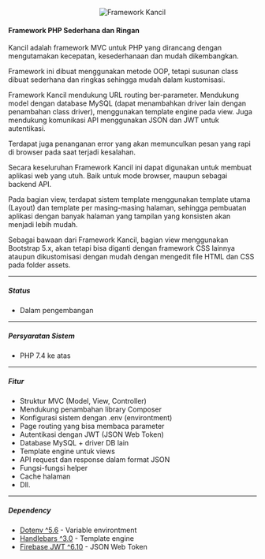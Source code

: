 <p align=center> 
<img src="https://github.com/user-attachments/assets/79653573-89e9-433a-bf72-f0f0fa63c0ab" alt="Framework Kancil">
</p>

#### Framework PHP Sederhana dan Ringan

Kancil adalah framework MVC untuk PHP yang dirancang dengan mengutamakan kecepatan, kesederhanaan dan mudah dikembangkan.

Framework ini dibuat menggunakan metode OOP, tetapi susunan class dibuat sederhana dan ringkas sehingga mudah dalam kustomisasi.

Framework Kancil mendukung URL routing ber-parameter. Mendukung model dengan database MySQL (dapat menambahkan driver lain dengan penambahan class driver), menggunakan template engine pada view. Juga mendukung komunikasi API menggunakan JSON dan JWT untuk autentikasi.

Terdapat juga penanganan error yang akan memunculkan pesan yang rapi di browser pada saat terjadi kesalahan.

Secara keseluruhan Framework Kancil ini dapat digunakan untuk membuat aplikasi web yang utuh. Baik untuk mode browser, maupun sebagai backend API.

Pada bagian view, terdapat sistem template menggunakan template utama (Layout) dan template per masing-masing halaman, sehingga pembuatan aplikasi dengan banyak halaman yang tampilan yang konsisten akan menjadi lebih mudah.

Sebagai bawaan dari Framework Kancil, bagian view menggunakan Bootstrap 5.x, akan tetapi bisa diganti dengan framework CSS lainnya ataupun dikustomisasi dengan mudah dengan mengedit file HTML dan CSS pada folder assets.

---

##### Status
* Dalam pengembangan

___

##### Persyaratan Sistem
* PHP 7.4 ke atas

___

##### Fitur
* Struktur MVC (Model, View, Controller)
* Mendukung penambahan library Composer
* Konfigurasi sistem dengan .env (environtment)
* Page routing yang bisa membaca parameter
* Autentikasi dengan JWT (JSON Web Token)
* Database MySQL + driver DB lain
* Template engine untuk views
* API request dan response dalam format JSON
* Fungsi-fungsi helper
* Cache halaman  
* Dll.
___

##### Dependency
* [Dotenv ^5.6](https://github.com/vlucas/phpdotenv) - Variable environtment
* [Handlebars ^3.0](https://github.com/salesforce/handlebars-php) - Template engine
* [Firebase JWT ^6.10](https://github.com/firebase/php-jwt) - JSON Web Token


